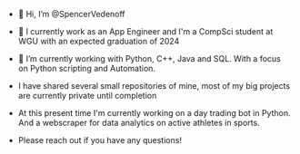 - 👋 Hi, I’m @SpencerVedenoff
- 👀 I currently work as an App Engineer and I'm a CompSci student at WGU with an expected graduation of 2024
- 🌱 I’m currently working with Python, C++, Java and SQL. With a focus on Python scripting and Automation.

- I have shared several small repositories of mine, most of my big projects are currently private until completion

- At this present time I'm currently working on a day trading bot in Python. And a webscraper for data analytics on active athletes in sports.
- Please reach out if you have any questions!
